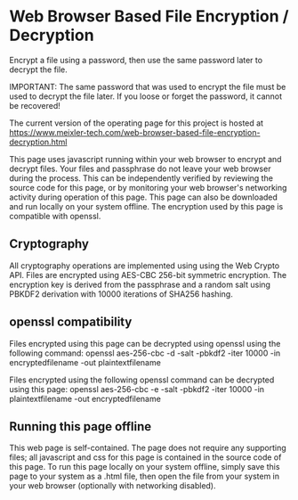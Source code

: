 # Web Browser Based File Encryption / Decryption


Encrypt a file using a password, then use the same password later to decrypt the file.

IMPORTANT: The same password that was used to encrypt the file must be used to decrypt the file later. If you loose or forget the password, it cannot be recovered! 

The current version of the operating page for this project is hosted at https://www.meixler-tech.com/web-browser-based-file-encryption-decryption.html

This page uses javascript running within your web browser to encrypt and decrypt files. Your files and passphrase do not leave your web browser during the process. This can be independently verified by reviewing the source code for this page, or by monitoring your web browser's networking activity during operation of this page. This page can also be downloaded and run locally on your system offline. The encryption used by this page is compatible with openssl.

Cryptography
------------
All cryptography operations are implemented using using the Web Crypto API. Files are encrypted using AES-CBC 256-bit symmetric encryption. The encryption key is derived from the passphrase and a random salt using PBKDF2 derivation with 10000 iterations of SHA256 hashing.

openssl compatibility
---------------------
Files encrypted using this page can be decrypted using openssl using the following command:
openssl aes-256-cbc -d -salt -pbkdf2 -iter 10000 -in encryptedfilename -out plaintextfilename

Files encrypted using the following openssl command can be decrypted using this page:
openssl aes-256-cbc -e -salt -pbkdf2 -iter 10000 -in plaintextfilename -out encryptedfilename

Running this page offline
-------------------------
This web page is self-contained. The page does not require any supporting files; all javascript and css for this page is contained in the source code of this page. To run this page locally on your system offline, simply save this page to your system as a .html file, then open the file from your system in your web browser (optionally with networking disabled). 
